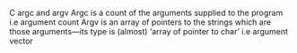 C argc and argv
Argc is a count of the arguments supplied to the program i.e argument count
Argv is an array of pointers to the strings which are those arguments—its type is (almost) ‘array of pointer to char’ i.e argument vector
